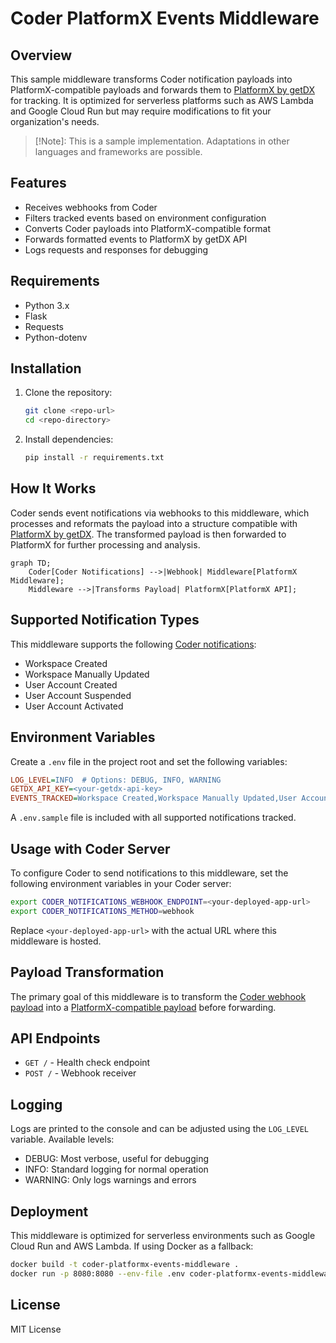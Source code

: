 # Coder PlatformX Events Middleware

## Overview

This sample middleware transforms Coder notification payloads into PlatformX-compatible payloads and forwards them to [PlatformX by getDX](https://getdx.com/platformx) for tracking. It is optimized for serverless platforms such as AWS Lambda and Google Cloud Run but may require modifications to fit your organization's needs.

> [!Note]: This is a sample implementation. Adaptations in other languages and frameworks are possible.

## Features

- Receives webhooks from Coder
- Filters tracked events based on environment configuration
- Converts Coder payloads into PlatformX-compatible format
- Forwards formatted events to PlatformX by getDX API
- Logs requests and responses for debugging

## Requirements

- Python 3.x
- Flask
- Requests
- Python-dotenv

## Installation

1. Clone the repository:
   ```sh
   git clone <repo-url>
   cd <repo-directory>
   ```
2. Install dependencies:
   ```sh
   pip install -r requirements.txt
   ```

## How It Works

Coder sends event notifications via webhooks to this middleware, which processes and reformats the payload into a structure compatible with [PlatformX by getDX](https://help.getdx.com/en/articles/7880779-getting-started). The transformed payload is then forwarded to PlatformX for further processing and analysis.

```mermaid
graph TD;
    Coder[Coder Notifications] -->|Webhook| Middleware[PlatformX Middleware];
    Middleware -->|Transforms Payload| PlatformX[PlatformX API];
```

## Supported Notification Types

This middleware supports the following [Coder notifications](https://coder.com/docs/admin/monitoring/notifications):

- Workspace Created
- Workspace Manually Updated
- User Account Created
- User Account Suspended
- User Account Activated

## Environment Variables

Create a `.env` file in the project root and set the following variables:

```ini
LOG_LEVEL=INFO  # Options: DEBUG, INFO, WARNING
GETDX_API_KEY=<your-getdx-api-key>
EVENTS_TRACKED=Workspace Created,Workspace Manually Updated,User Account Created,User Account Suspended,User Account Activated
```

A `.env.sample` file is included with all supported notifications tracked.

## Usage with Coder Server

To configure Coder to send notifications to this middleware, set the following environment variables in your Coder server:

```sh
export CODER_NOTIFICATIONS_WEBHOOK_ENDPOINT=<your-deployed-app-url>
export CODER_NOTIFICATIONS_METHOD=webhook
```

Replace `<your-deployed-app-url>` with the actual URL where this middleware is hosted.

## Payload Transformation

The primary goal of this middleware is to transform the [Coder webhook payload](https://coder.com/docs/admin/monitoring/notifications) into a [PlatformX-compatible payload](https://help.getdx.com/en/articles/7880779-getting-started) before forwarding.

## API Endpoints

- `GET /` - Health check endpoint
- `POST /` - Webhook receiver

## Logging

Logs are printed to the console and can be adjusted using the `LOG_LEVEL` variable. Available levels:

- DEBUG: Most verbose, useful for debugging
- INFO: Standard logging for normal operation
- WARNING: Only logs warnings and errors

## Deployment

This middleware is optimized for serverless environments such as Google Cloud Run and AWS Lambda. If using Docker as a fallback:

```sh
docker build -t coder-platformx-events-middleware .
docker run -p 8080:8080 --env-file .env coder-platformx-events-middleware
```

## License

MIT License
